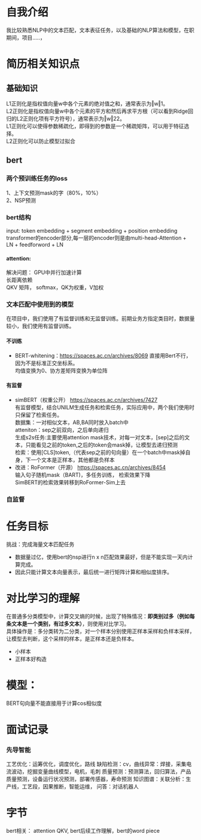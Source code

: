 # 自我介绍
我比较熟悉NLP中的文本匹配，文本表征任务，以及基础的NLP算法和模型，在职期间，项目.....，


# 简历相关知识点

## 基础知识
L1正则化是指权值向量w中各个元素的绝对值之和，通常表示为‖w‖1。   
L2正则化是指权值向量w中各个元素的平方和然后再求平方根（可以看到Ridge回归的L2正则化项有平方符号），通常表示为‖w‖22。   
L1正则化可以使得参数稀疏化，即得到的参数是一个稀疏矩阵，可以用于特征选择。   
L2正则化可以防止模型过拟合

## bert
### 两个预训练任务的loss
1、上下文预测mask的字（80%，10%）  
2、NSP预测

### bert结构
input: token embedding + segment embedding + position embedding
transformer的encoder部分,每一层的encoder则是由multi-head-Attention + LN + feedforword + LN 
#### attention: 
解决问题：
GPU中并行加速计算   
长距离依赖   
QKV 矩阵， softmax，QK为权重，V加权
### 文本匹配中使用到的模型
在项目中，我们使用了有监督训练和无监督训练。前期业务方指定类目时，数据量较小，我们使用有监督训练。
#### 不训练
- BERT-whitening：https://spaces.ac.cn/archives/8069
直接用Bert不行，因为不是标准正交坐标系。  
均值变换为0、协方差矩阵变换为单位阵
#### 有监督
- simBERT（权重公开）
https://spaces.ac.cn/archives/7427   
有监督模型，结合UNILM生成任务和检索任务，实际应用中，两个我们使用时只保留了检索任务。    
数据集：一对相似文本，AB,BA同时放入batch中   
atteniton：sep之前双向，之后单向递归   
生成s2s任务:主要使用attention mask技术，对每一对文本，[sep]之后的文本，只能看见之前的token,之后的token会mask掉，让模型去递归预测   
检索：使用[CLS]token,（代表sep之前的句向量）在一个batch中mask掉自身，下一个文本是正样本，其他都是负样本
- 改进：RoFormer（开源）
https://spaces.ac.cn/archives/8454   
输入句子随机mask（BART)，多任务训练， 检索效果下降   
SimBERT的检索效果转移到RoFormer-Sim上去
### 自监督
# 任务目标
挑战：完成海量文本匹配任务 
- 数据量过亿，使用bert的nsp进行n x n匹配效果最好，但是不能实现一天内计算完成。
- 因此只能计算文本向量表示，最后统一进行矩阵计算和相似度排序。

# 对比学习的理解
在普通多分类模型中，计算交叉熵的时候，出现了特殊情况：**即类别过多（例如每条文本是一个类别，有过多文本）**，则使用对比学习。     
具体操作是：多分类转为二分类，对一个样本分别使用正样本采样和负样本采样，让模型去判断，这个采样的样本，是正样本还是负样本。
- 小样本
- 正样本好构造

# 模型：
BERT句向量不能直接用于计算cos相似度




# 面试记录
### 先导智能
工艺优化：运筹优化，调度优化，路线
缺陷检测：cv，曲线异常：焊接，采集电流波动，挖掘变量曲线模型，电机，毛刺
质量预测：预测算法，回归算法，产品质量预测，设备运行状况预测，部署传感器，寿命预测
知识图谱：关联分析：生产线，工艺段，因果推断，智能运维，
问答：对话机器人


# 字节
bert相关：
attention QKV, bert后续工作理解，bert的word piece




